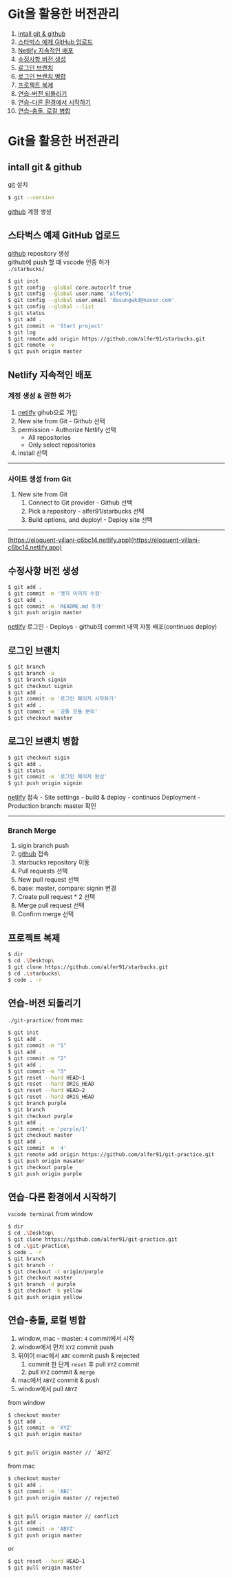 # Git을 활용한 버전관리
1. [intall git & github](#intall-git--github)
1. [스타벅스 예제 GitHub 업로드](#스타벅스-예제-github-업로드)
1. [Netlify 지속적인 배포](#netlify-지속적인-배포)
1. [수정사항 버전 생성](#수정사항-버전-생성)
1. [로그인 브랜치](#로그인-브랜치)
1. [로그인 브랜치 병합](#로그인-브랜치-병합)
1. [프로젝트 복제](#프로젝트-복제)
1. [연습-버전 되돌리기](#연습-버전-되돌리기)
1. [연습-다른 환경에서 시작하기](#연습-다른-환경에서-시작하기)
1. [연습-충돌, 로컬 병합](#연습-충돌-로컬-병합)

# Git을 활용한 버전관리
## intall git & github
[git](https://git-scm.com/) 설치
```bash
$ git --version
```

[github](https://github.com/) 계정 생성
## 스타벅스 예제 GitHub 업로드
[github](https://github.com/) repository 생성  
github에 push 할 떄 vscode 인증 허가  
`./starbucks/`
```bash
$ git init
$ git config --global core.autocrlf true
$ git config --global user.name 'alfer91'
$ git config --global user.email 'dasungwkd@naver.com'
$ git config --global --list
$ git status
$ git add .
$ git commit -m 'Start project'
$ git log
$ git remote add origin https://github.com/alfer91/starbucks.git
$ git remote -v
$ git push origin master
```

## Netlify 지속적인 배포
### 계정 생성 & 권한 허가
1. [netlify](https://www.netlify.com/) gihub으로 가입  
1. New site from Git - Github 선택
1. permission - Authorize Netlify 선택
    - All repositories
    - Only select repositories
1. install 선택
---
### 사이트 생성 from Git
1. New site from Git
    1. Connect to Git provider - Github 선택
    1. Pick a repository - alfer91/starbucks 선택
    1. Build options, and deploy! - Deploy site 선택 
---    
[https://eloquent-villani-c6bc14.netlify.app](https://eloquent-villani-c6bc14.netlify.app)

## 수정사항 버전 생성
```bash
$ git add .
$ git commit -m '뱃지 이미지 수정'
$ git add .
$ git commit -m 'README.md 추가'
$ git push origin master
```
[netlify](https://www.netlify.com/) 로그인 - Deploys - github의 commit 내역 자동 배포(continuos deploy) 

## 로그인 브랜치
```bash
$ git branch
$ git branch -a
$ git branch signin
$ git checkout signin
$ git add .
$ git commit -m '로그인 페이지 시작하기'
$ git add .
$ git commit -m '공통 모듈 분리'
$ git checkout master
```

## 로그인 브랜치 병합
```bash
$ git checkout sigin
$ git add .
$ git status
$ git commit -m '로그인 페이지 완성'
$ git push origin signin
```
[netlify](https://www.netlify.com/) 접속 - Site settings - build & deploy - continuos Deployment - Production branch: master 확인
___
### Branch Merge
1. sigin branch push
1. [github](https://github.com/) 접속
1. starbucks repository 이동
1. Pull requests 선택
1. New pull request 선택
1. base: master, compare: signin 변경
1. Create pull request * 2 선택
1. Merge pull request 선택
1. Confirm merge 선택

## 프로젝트 복제
```bash
$ dir
$ cd .\Desktop\
$ git clone https://github.com/alfer91/starbucks.git
$ cd .\starbucks\
$ code . -r
```

## 연습-버전 되돌리기
`./git-practice/` from mac
```bash
$ git init
$ git add .
$ git commit -m "1"
$ git add .
$ git commit -m "2"
$ git add .
$ git commit -m "3"
$ git reset --hard HEAD~1
$ git reset --hard ORIG_HEAD
$ git reset --hard HEAD~2
$ git reset --hard ORIG_HEAD
$ git branch purple
$ git branch
$ git checkout purple
$ git add .
$ git commit -m 'purple/1'
$ git checkout master
$ git add .
$ git commit -m '4'
$ git remote add origin https://github.com/alfer91/git-practice.git
$ git push origin masater
$ git checkout purple
$ git push origin purple
```

## 연습-다른 환경에서 시작하기
`vscode terminal` from window
```bash
$ dir
$ cd .\Desktop\
$ git clone https://github.com/alfer91/git-practice.git
$ cd .\git-practice\
$ code . -r
$ git branch
$ git branch -r
$ git checkout -t origin/purple
$ git checkout master
$ git branch -d purple
$ git checkout -b yellow
$ git push origin yellow
```

## 연습-충돌, 로컬 병합
1. window, mac - master: `4` commit에서 시작  
1. window에서 먼저 `XYZ` commit push
1. 뒤이어 mac에서 `ABC` commit push & rejected 
    1. commit 한 단계 `reset` 후 pull `XYZ` commit 
    1. pull `XYZ` commit & `merge`
1. mac에서 `ABYZ` commit & push
1. window에서 pull `ABYZ`  

from window
```bash
$ checkout master
$ git add .
$ git commit -m 'XYZ'
$ git push origin master


$ git pull origin master // `ABYZ`
```
from mac
```bash
$ checkout master
$ git add .
$ git commit -m 'ABC'
$ git push origin master // rejected


$ git pull origin master // conflict
$ git add .
$ git commit -m 'ABYZ'
$ git push origin master
```
or
```bash
$ git reset --hard HEAD~1
$ git pull origin master 
```

